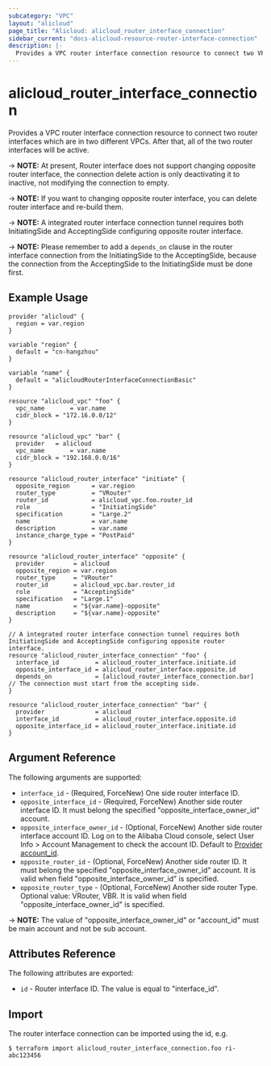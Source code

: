```yaml
---
subcategory: "VPC"
layout: "alicloud"
page_title: "Alicloud: alicloud_router_interface_connection"
sidebar_current: "docs-alicloud-resource-router-interface-connection"
description: |-
  Provides a VPC router interface connection resource to connect two VPCs.
---
```


# alicloud\_router\_interface\_connection

Provides a VPC router interface connection resource to connect two router interfaces which are in two different VPCs.
After that, all of the two router interfaces will be active.

-> **NOTE:** At present, Router interface does not support changing opposite router interface, the connection delete action is only deactivating it to inactive, not modifying the connection to empty.

-> **NOTE:** If you want to changing opposite router interface, you can delete router interface and re-build them.

-> **NOTE:** A integrated router interface connection tunnel requires both InitiatingSide and AcceptingSide configuring opposite router interface.

-> **NOTE:** Please remember to add a `depends_on` clause in the router interface connection from the InitiatingSide to the AcceptingSide, because the connection from the AcceptingSide to the InitiatingSide must be done first.

## Example Usage

```
provider "alicloud" {
  region = var.region
}

variable "region" {
  default = "cn-hangzhou"
}

variable "name" {
  default = "alicloudRouterInterfaceConnectionBasic"
}

resource "alicloud_vpc" "foo" {
  vpc_name       = var.name
  cidr_block = "172.16.0.0/12"
}

resource "alicloud_vpc" "bar" {
  provider   = alicloud
  vpc_name       = var.name
  cidr_block = "192.168.0.0/16"
}

resource "alicloud_router_interface" "initiate" {
  opposite_region      = var.region
  router_type          = "VRouter"
  router_id            = alicloud_vpc.foo.router_id
  role                 = "InitiatingSide"
  specification        = "Large.2"
  name                 = var.name
  description          = var.name
  instance_charge_type = "PostPaid"
}

resource "alicloud_router_interface" "opposite" {
  provider        = alicloud
  opposite_region = var.region
  router_type     = "VRouter"
  router_id       = alicloud_vpc.bar.router_id
  role            = "AcceptingSide"
  specification   = "Large.1"
  name            = "${var.name}-opposite"
  description     = "${var.name}-opposite"
}

// A integrated router interface connection tunnel requires both InitiatingSide and AcceptingSide configuring opposite router interface.
resource "alicloud_router_interface_connection" "foo" {
  interface_id          = alicloud_router_interface.initiate.id
  opposite_interface_id = alicloud_router_interface.opposite.id
  depends_on            = [alicloud_router_interface_connection.bar] // The connection must start from the accepting side.
}

resource "alicloud_router_interface_connection" "bar" {
  provider              = alicloud
  interface_id          = alicloud_router_interface.opposite.id
  opposite_interface_id = alicloud_router_interface.initiate.id
}
```
## Argument Reference

The following arguments are supported:

* `interface_id` - (Required, ForceNew) One side router interface ID.
* `opposite_interface_id` - (Required, ForceNew) Another side router interface ID. It must belong the specified "opposite_interface_owner_id" account.
* `opposite_interface_owner_id` - (Optional, ForceNew) Another side router interface account ID. Log on to the Alibaba Cloud console, select User Info > Account Management to check the account ID. Default to [Provider account_id](https://www.terraform.io/docs/providers/alicloud/index.html#account_id).
* `opposite_router_id` - (Optional, ForceNew) Another side router ID. It must belong the specified "opposite_interface_owner_id" account. It is valid when field "opposite_interface_owner_id" is specified.
* `opposite_router_type` - (Optional, ForceNew) Another side router Type. Optional value: VRouter, VBR. It is valid when field "opposite_interface_owner_id" is specified.

-> **NOTE:** The value of "opposite_interface_owner_id" or "account_id" must be main account and not be sub account.

## Attributes Reference

The following attributes are exported:

* `id` - Router interface ID. The value is equal to "interface_id".

## Import

The router interface connection can be imported using the id, e.g.

```
$ terraform import alicloud_router_interface_connection.foo ri-abc123456
```

